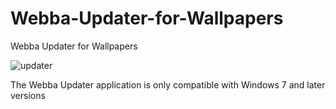 # Webba-Updater-for-Wallpapers


Webba Updater for Wallpapers

![updater](https://user-images.githubusercontent.com/81247068/152615936-42cdea3d-49c7-4dd1-910b-b21c35a81655.png)


The Webba Updater application is only compatible with Windows 7 and later versions
